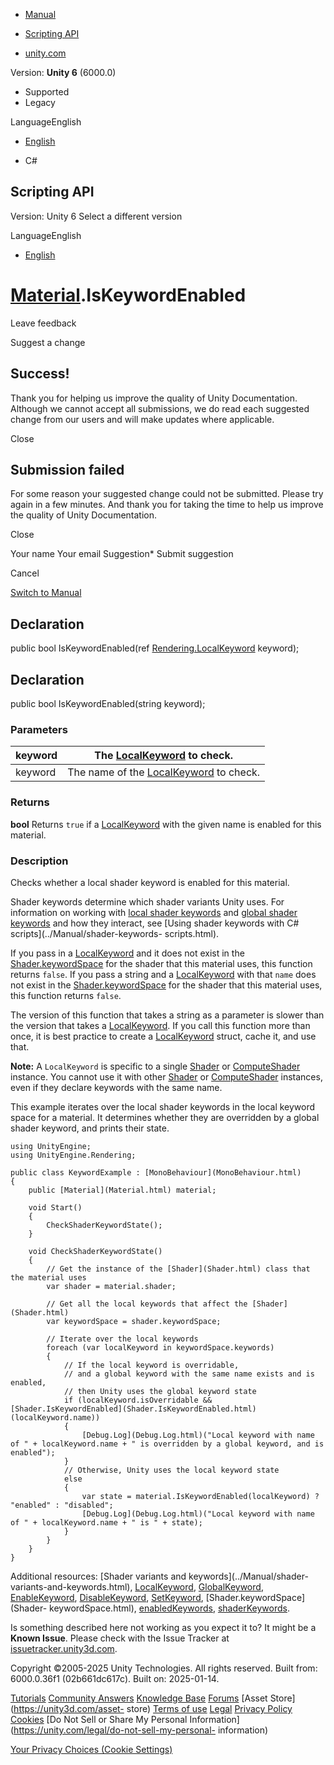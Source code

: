 [ ]()

  * [Manual](../Manual/index.html)
  * [Scripting API](../ScriptReference/index.html)

  * [unity.com](https://unity.com/)

Version: **Unity 6** (6000.0)

  * Supported
  * Legacy

LanguageEnglish

  * [English]()

  * C#

[ ](https://docs.unity3d.com)

## Scripting API

Version: Unity 6 Select a different version

LanguageEnglish

  * [English]()

#  [Material](Material.html).IsKeywordEnabled

Leave feedback

Suggest a change

## Success!

Thank you for helping us improve the quality of Unity Documentation. Although
we cannot accept all submissions, we do read each suggested change from our
users and will make updates where applicable.

Close

## Submission failed

For some reason your suggested change could not be submitted. Please <a>try
again</a> in a few minutes. And thank you for taking the time to help us
improve the quality of Unity Documentation.

Close

Your name Your email Suggestion* Submit suggestion

Cancel

[Switch to Manual](../Manual/class-Material.html "Go to Material Component in
the Manual")

## Declaration

public bool IsKeywordEnabled(ref
[Rendering.LocalKeyword](Rendering.LocalKeyword.html) keyword);

## Declaration

public bool IsKeywordEnabled(string keyword);

### Parameters

keyword | The [LocalKeyword](Rendering.LocalKeyword.html) to check.  
---|---  
keyword | The name of the [LocalKeyword](Rendering.LocalKeyword.html) to check.  
  
### Returns

**bool** Returns `true` if a [LocalKeyword](Rendering.LocalKeyword.html) with
the given name is enabled for this material.

### Description

Checks whether a local shader keyword is enabled for this material.

Shader keywords determine which shader variants Unity uses. For information on
working with [local shader keywords](Rendering.LocalKeyword.html) and [global
shader keywords](Rendering.GlobalKeyword.html) and how they interact, see
[Using shader keywords with C# scripts](../Manual/shader-keywords-
scripts.html).  
  
If you pass in a [LocalKeyword](Rendering.LocalKeyword.html) and it does not
exist in the [Shader.keywordSpace](Shader-keywordSpace.html) for the shader
that this material uses, this function returns `false`. If you pass a string
and a [LocalKeyword](Rendering.LocalKeyword.html) with that `name` does not
exist in the [Shader.keywordSpace](Shader-keywordSpace.html) for the shader
that this material uses, this function returns `false`.  
  
The version of this function that takes a string as a parameter is slower than
the version that takes a [LocalKeyword](Rendering.LocalKeyword.html). If you
call this function more than once, it is best practice to create a
[LocalKeyword](Rendering.LocalKeyword.html) struct, cache it, and use that.  
  
**Note:** A `LocalKeyword` is specific to a single [Shader](Shader.html) or
[ComputeShader](ComputeShader.html) instance. You cannot use it with other
[Shader](Shader.html) or [ComputeShader](ComputeShader.html) instances, even
if they declare keywords with the same name.  
  
This example iterates over the local shader keywords in the local keyword
space for a material. It determines whether they are overridden by a global
shader keyword, and prints their state.

    
    
    using UnityEngine;
    using UnityEngine.Rendering;  
      
    public class KeywordExample : [MonoBehaviour](MonoBehaviour.html)
    {
        public [Material](Material.html) material;  
      
        void Start()
        {
            CheckShaderKeywordState();
        }  
      
        void CheckShaderKeywordState()
        {
            // Get the instance of the [Shader](Shader.html) class that the material uses
            var shader = material.shader;  
      
            // Get all the local keywords that affect the [Shader](Shader.html)
            var keywordSpace = shader.keywordSpace;  
      
            // Iterate over the local keywords
            foreach (var localKeyword in keywordSpace.keywords)
            {
                // If the local keyword is overridable,
                // and a global keyword with the same name exists and is enabled,
                // then Unity uses the global keyword state
                if (localKeyword.isOverridable && [Shader.IsKeywordEnabled](Shader.IsKeywordEnabled.html)(localKeyword.name))
                {
                    [Debug.Log](Debug.Log.html)("Local keyword with name of " + localKeyword.name + " is overridden by a global keyword, and is enabled");
                }
                // Otherwise, Unity uses the local keyword state
                else
                {
                    var state = material.IsKeywordEnabled(localKeyword) ? "enabled" : "disabled";
                    [Debug.Log](Debug.Log.html)("Local keyword with name of " + localKeyword.name + " is " + state);
                }
            }
        }
    }
    

Additional resources: [Shader variants and keywords](../Manual/shader-
variants-and-keywords.html), [LocalKeyword](Rendering.LocalKeyword.html),
[GlobalKeyword](Rendering.GlobalKeyword.html),
[EnableKeyword](Material.EnableKeyword.html),
[DisableKeyword](Material.DisableKeyword.html),
[SetKeyword](Material.SetKeyword.html), [Shader.keywordSpace](Shader-
keywordSpace.html), [enabledKeywords](Material-enabledKeywords.html),
[shaderKeywords](Material-shaderKeywords.html).

Is something described here not working as you expect it to? It might be a
**Known Issue**. Please check with the Issue Tracker at
[issuetracker.unity3d.com](https://issuetracker.unity3d.com).

Copyright ©2005-2025 Unity Technologies. All rights reserved. Built from:
6000.0.36f1 (02b661dc617c). Built on: 2025-01-14.

[Tutorials](https://unity3d.com/learn) [Community
Answers](https://answers.unity3d.com) [Knowledge
Base](https://support.unity3d.com/hc/en-us)
[Forums](https://forum.unity3d.com) [Asset Store](https://unity3d.com/asset-
store) [Terms of use](https://docs.unity3d.com/Manual/TermsOfUse.html)
[Legal](https://unity.com/legal) [Privacy
Policy](https://unity.com/legal/privacy-policy)
[Cookies](https://unity.com/legal/cookie-policy) [Do Not Sell or Share My
Personal Information](https://unity.com/legal/do-not-sell-my-personal-
information)

[Your Privacy Choices (Cookie Settings)](javascript:void\(0\);)

